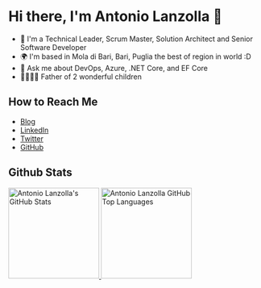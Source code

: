 # Hi there, I'm Antonio Lanzolla 👋

- 👔 I'm a Technical Leader, Scrum Master, Solution Architect and Senior Software Developer
- 🌍 I'm based in Mola di Bari, Bari, Puglia the best of region in world :D
- 💬 Ask me about DevOps, Azure, .NET Core, and EF Core
- 👨‍👩‍👧‍👧 Father of 2 wonderful children

## How to Reach Me
  - [Blog](https://www.antoniolanzolla.com/)
  - [LinkedIn](https://www.linkedin.com/in/antoniolanzolla/)
  - [Twitter](https://twitter.com/antoniolanzolla)
  - [GitHub](https://github.com/Lanz86)

## Github Stats
        
<a href="https://github.com/Lanz86">
  <img height="180em" src="https://github-readme-stats.vercel.app/api?username=Lanz86&show_icons=true&theme=dark&count_private=true" alt="Antonio Lanzolla's GitHub Stats" />
  <img height="180em" src="https://github-readme-stats.vercel.app/api/top-langs/?username=Lanz86&theme=dark&layout=compact" 
    alt="Antonio Lanzolla GitHub Top Languages" />
</a>
